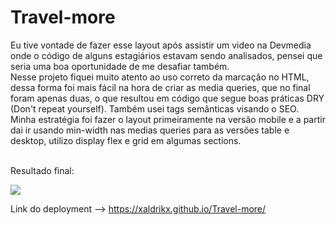 # Travel-more

Eu tive vontade de fazer esse layout após assistir um video na Devmedia onde o código de alguns estagiários estavam sendo analisados, pensei que seria uma boa oportunidade de me desafiar também.<br>
Nesse projeto fiquei muito atento ao uso correto da marcação no HTML, dessa forma foi mais fácil na hora de criar as media queries, que no final foram apenas duas, o que resultou em código que segue boas práticas DRY (Don't repeat yourself). Também usei tags semânticas visando o SEO.<br>
Minha estratégia foi fazer o layout primeiramente na versão mobile e a partir dai ir usando min-width nas medias queries para as versões table e desktop, utilizo display flex e grid em algumas sections.<br>
<br>

Resultado final:

<div class="center">
  <img src="https://user-images.githubusercontent.com/88796366/158240783-26e2c2c1-9e97-462f-9aaa-574931f45595.png">
</div>


Link do deployment --> https://xaldrikx.github.io/Travel-more/
